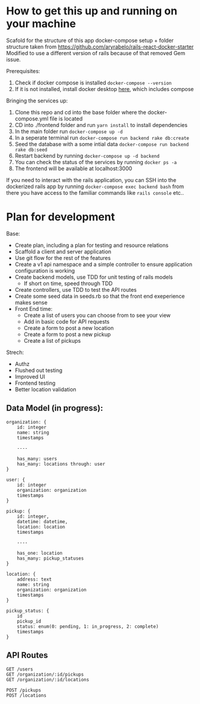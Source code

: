 # How to get this up and running on your machine

Scafold for the structure of this app docker-compose setup + folder structure taken from https://github.com/aryrabelo/rails-react-docker-starter Modified to use a different version of rails because of that removed Gem issue.

Prerequisites:
1. Check if docker compose is installed ```docker-compose --version``` 
2. If it is not installed, install docker desktop [here](https://www.docker.com/products/docker-desktop/), which includes compose

Bringing the services up:
1. Clone this repo and cd into the base folder where the docker-compose.yml file is located
2. CD into ./frontend folder and run ```yarn install``` to install dependencies
3. In the main folder run ```docker-compose up -d```
4. In a seperate terminal run ```docker-compose run backend rake db:create```
5. Seed the database with a some intial data ```docker-compose run backend rake db:seed```
6. Restart backend by running ```docker-compose up -d backend```
7. You can check the status of the services by running ```docker ps -a```
8. The frontend will be available at localhost:3000

If you need to interact with the rails application, you can SSH into the dockerized rails app by running ```docker-compose exec backend bash``` from there you have access to the familiar commands like ```rails console``` etc..


# Plan for development

Base:
- Create plan, including a plan for testing and resource relations
- Scaffold a client and server application 
- Use git flow for the rest of the features
- Create a v1 api namespace and a simple controller to ensure application configuration is working
- Create backend models, use TDD for unit testing of rails models
    - If short on time, speed through TDD
- Create controllers, use TDD to test the API routes
- Create some seed data in seeds.rb so that the front end exeperience makes sense
- Front End time:
   - Create a list of users you can choose from to see your view
   - Add in basic code for API requests
   - Create a form to post a new location
   - Create a form to post a new pickup
   - Create a list of pickups 

Strech:
- Authz
- Flushed out testing
- Improved UI
- Frontend testing 
- Better location validation



## Data Model (in progress):

```
organization: {
    id: integer
    name: string
    timestamps

    ----

    has_many: users
    has_many: locations through: user
}

user: {
    id: integer
    organization: organization
    timestamps
}

pickup: {
    id: integer,
    datetime: datetime,
    location: location
    timestamps

    ----

    has_one: location
    has_many: pickup_statuses
}

location: {
    address: text
    name: string
    organization: organization
    timestamps
}

pickup_status: {
    id
    pickup_id
    status: enum(0: pending, 1: in_progress, 2: complete)
    timestamps
}
```

## API Routes

```
GET /users
GET /organization/:id/pickups
GET /organization/:id/locations

POST /pickups 
POST /locations
```

